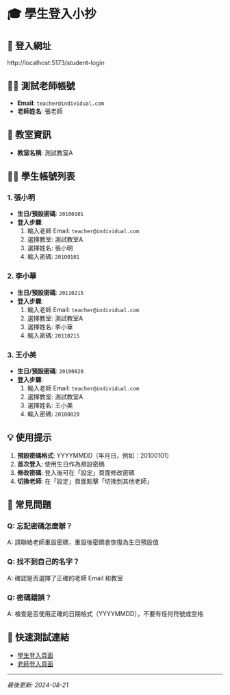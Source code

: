 # 🎓 學生登入小抄

## 📍 登入網址
http://localhost:5173/student-login

## 👩‍🏫 測試老師帳號
- **Email**: `teacher@individual.com`
- **老師姓名**: 張老師

## 🏫 教室資訊
- **教室名稱**: 測試教室A

## 👨‍🎓 學生帳號列表

### 1. 張小明
- **生日/預設密碼**: `20100101`
- **登入步驟**:
  1. 輸入老師 Email: `teacher@individual.com`
  2. 選擇教室: 測試教室A
  3. 選擇姓名: 張小明
  4. 輸入密碼: `20100101`

### 2. 李小華
- **生日/預設密碼**: `20110215`
- **登入步驟**:
  1. 輸入老師 Email: `teacher@individual.com`
  2. 選擇教室: 測試教室A
  3. 選擇姓名: 李小華
  4. 輸入密碼: `20110215`

### 3. 王小美
- **生日/預設密碼**: `20100820`
- **登入步驟**:
  1. 輸入老師 Email: `teacher@individual.com`
  2. 選擇教室: 測試教室A
  3. 選擇姓名: 王小美
  4. 輸入密碼: `20100820`

## 💡 使用提示

1. **預設密碼格式**: YYYYMMDD（年月日，例如：20100101）
2. **首次登入**: 使用生日作為預設密碼
3. **修改密碼**: 登入後可在「設定」頁面修改密碼
4. **切換老師**: 在「設定」頁面點擊「切換到其他老師」

## 🔧 常見問題

### Q: 忘記密碼怎麼辦？
A: 請聯絡老師重設密碼，重設後密碼會恢復為生日預設值

### Q: 找不到自己的名字？
A: 確認是否選擇了正確的老師 Email 和教室

### Q: 密碼錯誤？
A: 檢查是否使用正確的日期格式（YYYYMMDD），不要有任何符號或空格

## 📱 快速測試連結
- [學生登入頁面](http://localhost:5173/student-login)
- [老師登入頁面](http://localhost:5173/login)

---
*最後更新: 2024-08-21*